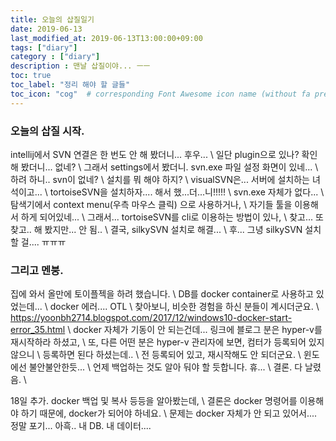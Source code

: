 ```yaml
---
title: 오늘의 삽질일기
date: 2019-06-13
last_modified_at: 2019-06-13T13:00:00+09:00
tags: ["diary"]
category : ["diary"]
description : 맨날 삽질이야... ㅡㅡ
toc: true
toc_label: "정리 해야 할 글들"
toc_icon: "cog"  # corresponding Font Awesome icon name (without fa prefix)
---
```


### 오늘의 삽질 시작.

intellij에서 SVN 연결은 한 번도 안 해 봤더니... 후우... \\
일단 plugin으로 있나? 확인 해 봤더니... 없네? \\
그래서 settings에서 봤더니. svn.exe 파일 설정 화면이 있네... \\
하려 하니.. svn이 없네? \\
설치를 뭐 해야 하지? \\
visualSVN은... 서버에 설치하는 녀석이고... \\
tortoiseSVN을 설치하자.... 해서 했...더...니!!!!! \\
svn.exe 자체가 없다... \\
탐색기에서 context menu(우측 마우스 클릭) 으로 사용하거나,  \\
자기들 툴을 이용해서 하게 되어있네... \\
그래서... tortoiseSVN를 cli로 이용하는 방법이 있나, \\
찾고... 또 찾고.. 해 봤지만... 안 됨.. \\
결국, silkySVN 설치로 해결... \\
후... 그녕 silkySVN 설치할 걸.... ㅠㅠㅠ 

### 그리고 멘붕.
집에 와서 올만에 토이플젝을 하려 했습니다. \\
DB를 docker container로 사용하고 있었는데... \\
docker 에러.... OTL \\
찾아보니, 비슷한 경험을 하신 분들이 계시더군요. \\
https://yoonbh2714.blogspot.com/2017/12/windows10-docker-start-error_35.html \\
docker 자체가 기동이 안 되는건데...
링크에 블로그 분은 hyper-v를 재시작하라 하셨고, \\
또, 다른 어떤 분은 hyper-v 관리자에 보면, 컴터가 등록되어 있지 않으니 \\
등록하면 된다 하셨는데.. \\
전 등록되어 있고, 재시작해도 안 되더군요. \\
윈도에선 불안불안한듯... \\
언제 백업하는 것도 알아 둬야 할 듯합니다. 휴... \\
결론. 다 날렸음. \\

18일 추가. docker 백업 및 복사 등등을 알아봤는데, \\
결론은 docker 명령어를 이용해야 하기 때문에, docker가 되어야 하네요. \\
문제는 docker 자체가 안 되고 있어서.... 정말 포기... 아흑.. 내 DB. 내 데이터.... 